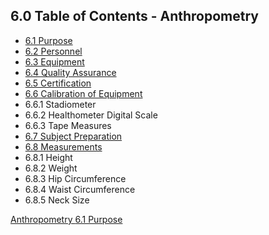 ## 6.0 Table of Contents - Anthropometry

* [6.1 Purpose](:pages_path:/manuals/anthropometry/6-01-purpose.md)
* [6.2 Personnel](:pages_path:/manuals/anthropometry/6-02-personnel.md)
* [6.3 Equipment](:pages_path:/manuals/anthropometry/6-03-equipment.md)
* [6.4 Quality Assurance](:pages_path:/manuals/anthropometry/6-04-quality-assurance.md)
* [6.5 Certification](:pages_path:/manuals/anthropometry/6-05-certification.md)
* [6.6 Calibration of Equipment](:pages_path:/manuals/anthropometry/6-06-calibration-of-equipment.md)
 * 6.6.1 Stadiometer
 * 6.6.2 Healthometer Digital Scale
 * 6.6.3 Tape Measures
* [6.7 Subject Preparation](:pages_path:/manuals/anthropometry/6-07-subject-preparation.md)
* [6.8 Measurements](:pages_path:/manuals/anthropometry/6-08-measurements.md)
 * 6.8.1 Height
 * 6.8.2 Weight
 * 6.8.3 Hip Circumference
 * 6.8.4 Waist Circumference
 * 6.8.5 Neck Size


<div class="center">
<div class="btn-group">
  <a href=":pages_path:/manuals/anthropometry" class="btn btn-default">
    <span class="glyphicon glyphicon-chevron-up"></span>
    Anthropometry
  </a>

  <a href=":pages_path:/manuals/anthropometry/6-01-purpose.md" class="btn btn-success">
    6.1 Purpose
    <span class="glyphicon glyphicon-chevron-right"></span>
  </a>
</div>
</div>
